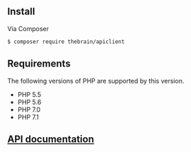 ## Install

Via Composer

``` bash
$ composer require thebrain/apiclient
```
## Requirements

The following versions of PHP are supported by this version.

* PHP 5.5
* PHP 5.6
* PHP 7.0
* PHP 7.1

## [API documentation](https://app.thebraindata.com/doc/)